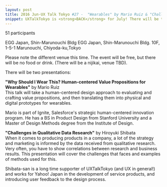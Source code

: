 ```yaml
---
layout: post
title: 2016 Jun-UX Talk Tokyo #27 -  "Wearables" by Mario Ruiz & "Challenges in Qualitative Data Research" by Hiroyuki Shibata
snippet: UXTalkTokyo is <strong>BACK</strong> for July! There will be two presentations - <br> <strong>1) -
---
```

51 participants

EGG Japan, Shin-Marunouchi Bldg EGG Japan, Shin-Marunouchi Bldg. 10F, 1-5-1 Marunouchi, Chiyoda-ku,Tokyo

Please note the different venue this time. The event will be free, but there will be no food or drink. (There will be a nijikai, venue TBD).

There will be two presentations:

<strong>"Why Should I Wear This? Human-centered Value Propositions for Wearables"</strong> by Mario Ruiz<br>
This talk will take a human-centered design approach to evaluating and crafting value propositions, and then translating them into physical and digital prototypes for wearables.

Mario is part of Ignite, Salesforce's strategic human-centered innovation program. He has a BS in Product Design from Stanford University and a Master of Design Methods degree from the Institute of Design.

<strong>"Challenges in Qualitative Data Research"</strong> by Hiroyuki Shibata<br>
When it comes to producing products in a company, a lot of the strategy and marketing is informed by the data received from qualitative research. Very often, you have to show correlations between research and business results. This presentation will cover the challenges that faces and examples of methods used for this. 

Shibata-san is a long time supporter of UXTalkTokyo (and UX in general!) and works for Yahoo! Japan in the development of service products, and introducing user feedback to the design process. 

